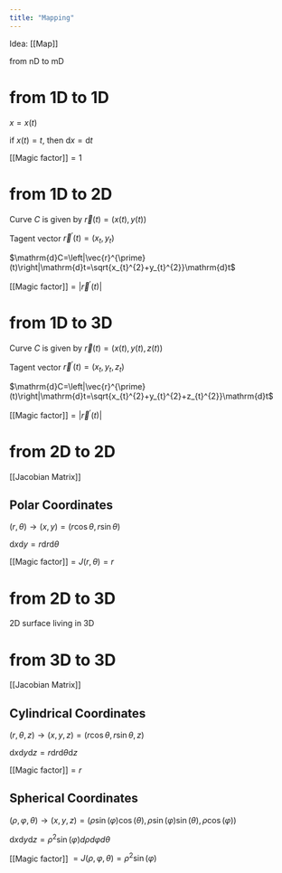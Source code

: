 ```yaml
---
title: "Mapping"
---
```

Idea: [[Map]]

from nD to mD
# from 1D to 1D
$x=x(t)$

if $x(t)=t$, then $\mathrm{d}x=\mathrm{d}t$

[[Magic factor]]$=1$
# from 1D to 2D
Curve $C$ is given by $\vec{r}(t)=(x(t), y(t))$

Tagent vector $\vec{r}^{\prime}(t)=(x_{t}, y_{t})$

$\mathrm{d}C=\left|\vec{r}^{\prime}(t)\right|\mathrm{d}t=\sqrt{x_{t}^{2}+y_{t}^{2}}\mathrm{d}t$

[[Magic factor]]$=\left|\vec{r}^{\prime}(t)\right|$
# from 1D to 3D
Curve $C$ is given by $\vec{r}(t)=(x(t), y(t), z(t))$

Tagent vector $\vec{r}^{\prime}(t)=(x_{t}, y_{t}, z_{t})$

$\mathrm{d}C=\left|\vec{r}^{\prime}(t)\right|\mathrm{d}t=\sqrt{x_{t}^{2}+y_{t}^{2}+z_{t}^{2}}\mathrm{d}t$

[[Magic factor]]$=\left|\vec{r}^{\prime}(t)\right|$
# from 2D to 2D
[[Jacobian Matrix]]

## Polar Coordinates

$(r,\theta)\rightarrow (x,y)=(r\cos{\theta}, r\sin{\theta})$

$\mathrm{d}x\mathrm{d}y=r\mathrm{d}r\mathrm{d}\theta$

[[Magic factor]]$=J(r,\theta)=r$

# from 2D to 3D
2D surface living in 3D
# from 3D to 3D
[[Jacobian Matrix]]

## Cylindrical Coordinates

$(r,\theta, z)\rightarrow (x,y, z)=(r\cos{\theta}, r\sin{\theta}, z)$

$\mathrm{d}x\mathrm{d}y\mathrm{d}z=r\mathrm{d}r\mathrm{d}\theta\mathrm{d}z$

[[Magic factor]]$=r$
## Spherical Coordinates

$(\rho,\varphi, \theta)\rightarrow (x,y, z)=(\rho \sin (\varphi) \cos (\theta), \rho \sin (\varphi) \sin (\theta), \rho \cos (\varphi))$

$\mathrm{d} x \mathrm{d} y \mathrm{d} z=\rho^{2} \sin (\varphi) d \rho d \varphi d \theta$

[[Magic factor]] $=J(\rho,\varphi, \theta)=\rho^{2} \sin (\varphi)$

